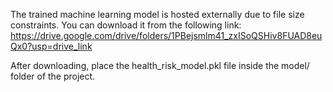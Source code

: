 The trained machine learning model is hosted externally due to file size constraints.
You can download it from the following link: https://drive.google.com/drive/folders/1PBejsmlm41_zxISoQSHiv8FUAD8euQx0?usp=drive_link

After downloading, place the health_risk_model.pkl file inside the model/ folder of the project.
